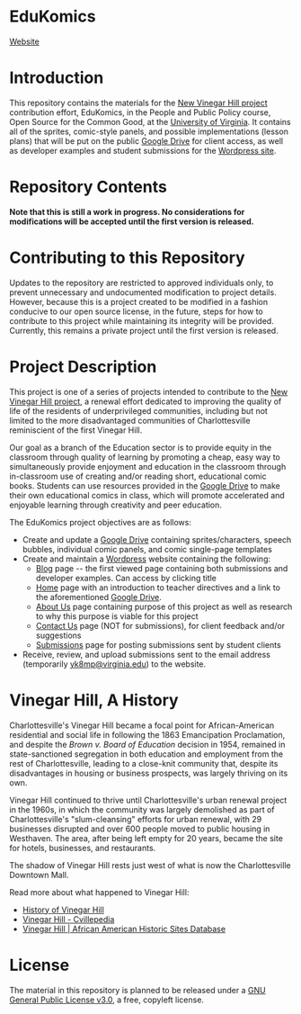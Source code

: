 # EduKomics

[Website](https://edukomics.wordpress.com/)

# Introduction

This repository contains the materials for the [New Vinegar Hill project](https://www.commerce.virginia.edu/news/mcintire-professor-bevin6366) contribution effort, EduKomics, in the People and Public Policy course, Open Source for the Common Good, at the [University of Virginia](www.virginia.edu). It contains all of the sprites, comic-style panels, and possible implementations (lesson plans) that will be put on the public [Google Drive](https://drive.google.com/) for client access, as well as developer examples and student submissions for the [Wordpress site](https://www.edukomics.wordpress.com/).

# Repository Contents

**Note that this is still a work in progress. No considerations for modifications will be accepted until the first version is released.**

# Contributing to this Repository

Updates to the repository are restricted to approved individuals only, to prevent unnecessary and undocumented modification to project details. However, because this is a project created to be modified in a fashion conducive to our open source license, in the future, steps for how to contribute to this project while maintaining its integrity will be provided. Currently, this remains a private project until the first version is released.

# Project Description

This project is one of a series of projects intended to contribute to the [New Vinegar Hill project](https://www.commerce.virginia.edu/news/mcintire-professor-bevin6366), a renewal effort dedicated to improving the quality of life of the residents of underprivileged communities, including but not limited to the more disadvantaged communities of Charlottesville reminiscient of the first Vinegar Hill.

Our goal as a branch of the Education sector is to provide equity in the classroom through quality of learning by promoting a cheap, easy way to simultaneously provide enjoyment and education in the classroom through in-classroom use of creating and/or reading short, educational comic books. Students can use resources provided in the [Google Drive](https://drive.google.com/) to make their own educational comics in class, which will promote accelerated and enjoyable learning through creativity and peer education.

The EduKomics project objectives are as follows:
+ Create and update a [Google Drive](https://drive.google.com/) containing sprites/characters, speech bubbles, individual comic panels, and comic single-page templates
+ Create and maintain a [Wordpress](https://wordpress.com/) website containing the following:
  + [Blog](https://edukomics.wordpress.com/) page -- the first viewed page containing both submissions and developer examples. Can access by clicking title
  + [Home](https://edukomics.wordpress.com/home/) page with an introduction to teacher directives and a link to the aforementioned [Google Drive](https://drive.google.com/).
  + [About Us](https://edukomics.wordpress.com/about-us/) page containing purpose of this project as well as research to why this purpose is viable for this project
  + [Contact Us](https://edukomics.wordpress.com/contact/) page (NOT for submissions), for client feedback and/or suggestions
  + [Submissions](https://edukomics.wordpress.com/tag/submissions/) page for posting submissions sent by student clients
+ Receive, review, and upload submissions sent to the email address (temporarily [yk8mp@virginia.edu](mailto:yk8mp@virginia.edu)) to the website.

# Vinegar Hill, A History

Charlottesville's Vinegar Hill became a focal point for African-American residential and social life in following the 1863 Emancipation Proclamation, and despite the *Brown v. Board of Education* decision in 1954, remained in state-sanctioned segregation in both education and employment from the rest of Charlottesville, leading to a close-knit community that, despite its disadvantages in housing or business prospects, was largely thriving on its own.

Vinegar Hill continued to thrive until Charlottesville's urban renewal project in the 1960s, in which the community was largely demolished as part of Charlottesville's "slum-cleansing" efforts for urban renewal, with 29 businesses disrupted and over 600 people moved to public housing in Westhaven. The area, after being left empty for 20 years, became the site for hotels, businesses, and restaurants.

The shadow of Vinegar Hill rests just west of what is now the Charlottesville Downtown Mall.


Read more about what happened to Vinegar Hill:
+ [History of Vinegar Hill](http://www2.iath.virginia.edu/schwartz/vhill/vhill.history.html)
+ [Vinegar Hill - Cvillepedia](http://www.cvillepedia.org/mediawiki/index.php/Vinegar_Hill#Local_Voices.2C_Local_History)
+ [Vinegar Hill | African American Historic Sites Database](http://www.aahistoricsitesva.org/items/show/457)

# License

The material in this repository is planned to be released under a [GNU General Public License v3.0](https://www.gnu.org/licenses/gpl-3.0.en.html), a free, copyleft license.

